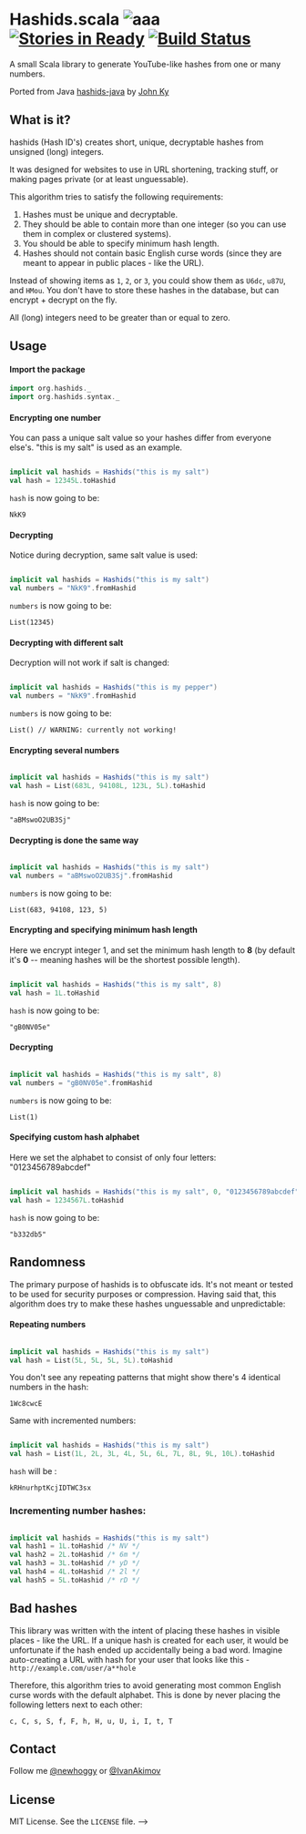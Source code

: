 # Hashids.scala ![aaa](http://img.shields.io/badge/hashids--scala-0.3.3-ff69b4.svg)  [![Stories in Ready](https://badge.waffle.io/jiecao-fm/hashids-scala.png?label=ready&title=Ready)](https://waffle.io/jiecao-fm/hashids-scala) [![Build Status](https://drone.io/github.com/jiecao-fm/hashids-scala/status.png)](https://drone.io/github.com/jiecao-fm/hashids-scala/latest)

A small Scala library to generate YouTube-like hashes from one or many numbers.

Ported from Java [hashids-java](https://github.com/jiecao-fm/hashids-java) by [John Ky](https://github.com/newhoggy)

## What is it?

hashids (Hash ID's) creates short, unique, decryptable hashes from unsigned (long) integers.

It was designed for websites to use in URL shortening, tracking stuff, or making pages private (or at least unguessable).

This algorithm tries to satisfy the following requirements:

1. Hashes must be unique and decryptable.
2. They should be able to contain more than one integer (so you can use them in complex or clustered systems).
3. You should be able to specify minimum hash length.
4. Hashes should not contain basic English curse words (since they are meant to appear in public places - like the URL).

Instead of showing items as `1`, `2`, or `3`, you could show them as `U6dc`, `u87U`, and `HMou`.
You don't have to store these hashes in the database, but can encrypt + decrypt on the fly.

All (long) integers need to be greater than or equal to zero.

## Usage

#### Import the package

```scala
import org.hashids._
import org.hashids.syntax._
```

#### Encrypting one number

You can pass a unique salt value so your hashes differ from everyone else's.  "this is my salt" is used as an example.

```scala

implicit val hashids = Hashids("this is my salt")
val hash = 12345L.toHashid
```

`hash` is now going to be:

	NkK9

#### Decrypting

Notice during decryption, same salt value is used:

```scala

implicit val hashids = Hashids("this is my salt")
val numbers = "NkK9".fromHashid
```

`numbers` is now going to be:

	List(12345)

#### Decrypting with different salt

Decryption will not work if salt is changed:

```scala

implicit val hashids = Hashids("this is my pepper")
val numbers = "NkK9".fromHashid
```

`numbers` is now going to be:

	List() // WARNING: currently not working!

#### Encrypting several numbers

```scala

implicit val hashids = Hashids("this is my salt")
val hash = List(683L, 94108L, 123L, 5L).toHashid
```

`hash` is now going to be:

	"aBMswoO2UB3Sj"

#### Decrypting is done the same way

```scala

implicit val hashids = Hashids("this is my salt")
val numbers = "aBMswoO2UB3Sj".fromHashid
```

`numbers` is now going to be:

	List(683, 94108, 123, 5)

#### Encrypting and specifying minimum hash length

Here we encrypt integer 1, and set the minimum hash length to **8** (by default it's **0** -- meaning hashes will be the shortest possible length).

```scala

implicit val hashids = Hashids("this is my salt", 8)
val hash = 1L.toHashid
```

`hash` is now going to be:

	"gB0NV05e"

#### Decrypting

```scala

implicit val hashids = Hashids("this is my salt", 8)
val numbers = "gB0NV05e".fromHashid
```

`numbers` is now going to be:

	List(1)

#### Specifying custom hash alphabet

Here we set the alphabet to consist of only four letters: "0123456789abcdef"

```scala

implicit val hashids = Hashids("this is my salt", 0, "0123456789abcdef")
val hash = 1234567L.toHashid
```

`hash` is now going to be:

	"b332db5"

## Randomness

The primary purpose of hashids is to obfuscate ids. It's not meant or tested to be used for security purposes or compression.
Having said that, this algorithm does try to make these hashes unguessable and unpredictable:

#### Repeating numbers

```scala

implicit val hashids = Hashids("this is my salt")
val hash = List(5L, 5L, 5L, 5L).toHashid
```

You don't see any repeating patterns that might show there's 4 identical numbers in the hash:

	1Wc8cwcE

Same with incremented numbers:

```scala

implicit val hashids = Hashids("this is my salt")
val hash = List(1L, 2L, 3L, 4L, 5L, 6L, 7L, 8L, 9L, 10L).toHashid
```

`hash` will be :

	kRHnurhptKcjIDTWC3sx

### Incrementing number hashes:

```scala

implicit val hashids = Hashids("this is my salt")
val hash1 = 1L.toHashid /* NV */
val hash2 = 2L.toHashid /* 6m */
val hash3 = 3L.toHashid /* yD */
val hash4 = 4L.toHashid /* 2l */
val hash5 = 5L.toHashid /* rD */
```

## Bad hashes

This library was written with the intent of placing these hashes in visible places - like the URL. If a unique hash is created for each user, it would be unfortunate if the hash ended up accidentally being a bad word. Imagine auto-creating a URL with hash for your user that looks like this - `http://example.com/user/a**hole`

Therefore, this algorithm tries to avoid generating most common English curse words with the default alphabet. This is done by never placing the following letters next to each other:

	c, C, s, S, f, F, h, H, u, U, i, I, t, T

## Contact

Follow me [@newhoggy](https://twitter.com/newhoggy) or [@IvanAkimov](http://twitter.com/ivanakimov)

## License

MIT License. See the `LICENSE` file.
-->
